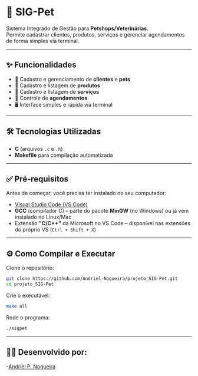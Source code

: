# 🐾 SIG-Pet

Sistema Integrado de Gestão para **Petshops/Veterinárias**.  
Permite cadastrar clientes, produtos, serviços e gerenciar agendamentos de forma simples via terminal.  

---

## ✨ Funcionalidades

- 🐶 Cadastro e gerenciamento de **clientes** e **pets**
- 🛒 Cadastro e listagem de **produtos**
- 💉 Cadastro e listagem de **serviços**
- 📅 Controle de **agendamentos**
- 🖥️ Interface simples e rápida via terminal

---

## 🛠 Tecnologias Utilizadas

- **C** (arquivos `.c` e `.h`)
- **Makefile** para compilação automatizada

---
## ✅ Pré-requisitos

Antes de começar, você precisa ter instalado no seu computador:

- [Visual Studio Code (VS Code)](https://code.visualstudio.com/download)
- **GCC** (compilador C) – parte do pacote **MinGW** (no Windows) ou já vem instalado no Linux/Mac
- Extensão **"C/C++"** da Microsoft no VS Code – disponível nas extensões do próprio VS (`Ctrl + Shift + X`)

---

## ⚙️ Como Compilar e Executar

Clone o repositório:

```bash
git clone https://github.com/Andriel-Nogueira/projeto_SIG-Pet.git 
cd projeto_SIG-Pet 
```
Crie o executável:
```bash
make all
```
Rode o programa:
```bash
./sigpet
```
---
## 🧑‍💻 Desenvolvido por:
-[Andriel P. Nogueira](https://github.com/Andriel-Nogueira)




